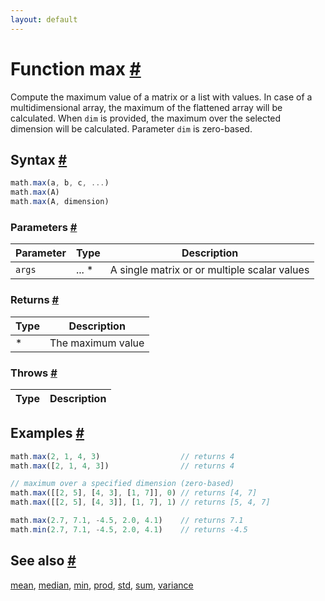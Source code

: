```yaml
---
layout: default
---
```


<!-- Note: This file is automatically generated from source code comments. Changes made in this file will be overridden. -->

<h1 id="function-max">Function max <a href="#function-max" title="Permalink">#</a></h1>

Compute the maximum value of a matrix or a  list with values.
In case of a multidimensional array, the maximum of the flattened array
will be calculated. When `dim` is provided, the maximum over the selected
dimension will be calculated. Parameter `dim` is zero-based.


<h2 id="syntax">Syntax <a href="#syntax" title="Permalink">#</a></h2>

```js
math.max(a, b, c, ...)
math.max(A)
math.max(A, dimension)
```

<h3 id="parameters">Parameters <a href="#parameters" title="Permalink">#</a></h3>

Parameter | Type | Description
--------- | ---- | -----------
`args` | ... * | A single matrix or or multiple scalar values

<h3 id="returns">Returns <a href="#returns" title="Permalink">#</a></h3>

Type | Description
---- | -----------
* | The maximum value


<h3 id="throws">Throws <a href="#throws" title="Permalink">#</a></h3>

Type | Description
---- | -----------


<h2 id="examples">Examples <a href="#examples" title="Permalink">#</a></h2>

```js
math.max(2, 1, 4, 3)                  // returns 4
math.max([2, 1, 4, 3])                // returns 4

// maximum over a specified dimension (zero-based)
math.max([[2, 5], [4, 3], [1, 7]], 0) // returns [4, 7]
math.max([[2, 5], [4, 3]], [1, 7], 1) // returns [5, 4, 7]

math.max(2.7, 7.1, -4.5, 2.0, 4.1)    // returns 7.1
math.min(2.7, 7.1, -4.5, 2.0, 4.1)    // returns -4.5
```


<h2 id="see-also">See also <a href="#see-also" title="Permalink">#</a></h2>

[mean](mean.html),
[median](median.html),
[min](min.html),
[prod](prod.html),
[std](std.html),
[sum](sum.html),
[variance](variance.html)
